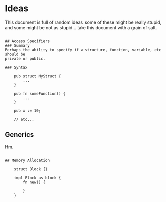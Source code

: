 # Ideas
This document is full of random ideas, some of these might be really stupid, and
some might be not as stupid... take this document with a grain of salt.

~~~~~~~~~~~~~~~~~~~~~~~~~~~~~~~~~~~~~

## Access Specifiers
### Summary
Perhaps the ability to specify if a structure, function, variable, etc should be
private or public.

### Syntax

    pub struct MyStruct {
        ...
    }

    pub fn someFunction() {
        ...
    }

    pub x := 10;

    // etc...

~~~~~~~~~~~~~~~~~~~~~~~~~~~~~~~~~~~~~

## Generics

Hm.

~~~~~~~~~~~~~~~~~~~~~~~~~~~~~~~~~~~~~

## Memory Allocation

    struct Block {}

    impl Block as block {
        fn new() {

        }
    }